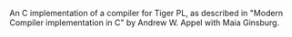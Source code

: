 An C implementation of a compiler for Tiger PL, as described in "Modern Compiler implementation in C" by Andrew W. Appel with Maia Ginsburg.
